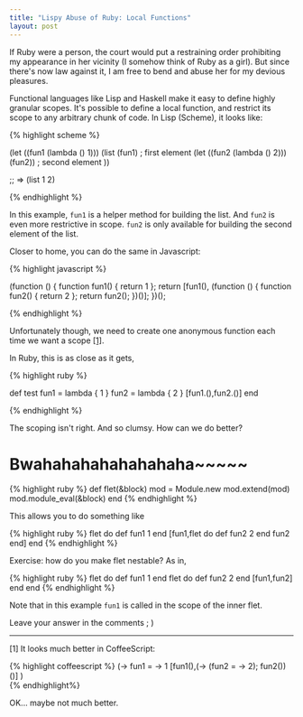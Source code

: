 ```yaml
---
title: "Lispy Abuse of Ruby: Local Functions"
layout: post
---
```


If Ruby were a person, the court would put a restraining order prohibiting my
appearance in her vicinity (I somehow think of Ruby as a girl). But since
there's now law against it, I am free to bend and abuse her for my devious
pleasures.

Functional languages like Lisp and Haskell make it easy to define highly
granular scopes. It's possible to define a local function, and restrict its
scope to any arbitrary chunk of code. In Lisp (Scheme), it looks like:

{% highlight scheme %}

(let ((fun1 (lambda () 1)))
  (list (fun1) ; first element
        (let ((fun2 (lambda () 2))) (fun2)) ; second element
        ))
        
;; => (list 1 2)

{% endhighlight %}

In this example, `fun1` is a helper method for building the list. And `fun2` is
even more restrictive in scope. `fun2` is only available for building the second
element of the list.

Closer to home, you can do the same in Javascript:

{% highlight javascript %}

(function () {
  function fun1() { return 1 };
  return [fun1(), (function () {
    function fun2() { return 2 };
    return fun2();
  })()];
})();

{% endhighlight %}

Unfortunately though, we need to create one anonymous function each time we want a
scope <a href="#better">[1]</a>.

In Ruby, this is as close as it gets,

{% highlight ruby %}

def test
 fun1 = lambda { 1 }
 fun2 = lambda { 2 }
 [fun1.(),fun2.()]
end

{% endhighlight %}

The scoping isn't right. And so clumsy. How can we do better?

# Bwahahahahahahahaha~~~~~

{% highlight ruby %}
def flet(&block)
  mod = Module.new
  mod.extend(mod)
  mod.module_eval(&block)
end
{% endhighlight %}

This allows you to do something like

{% highlight ruby %}
flet do
  def fun1
    1
  end
  [fun1,flet do
     def fun2
       2
     end
     fun2
   end]
end
{% endhighlight %}

Exercise: how do you make flet nestable? As in,

{% highlight ruby %}
flet do
  def fun1
    1
  end
  flet do
    def fun2
      2
    end
    [fun1,fun2]
  end
end
{% endhighlight %}

Note that in this example `fun1` is called in the scope of the inner flet.

Leave your answer in the comments ; )

<hr/>

<span id="better">[1]</span>
It looks much better in CoffeeScript:

{% highlight coffeescript %}
(->
 fun1 = -> 1
 [fun1(),(-> (fun2 = -> 2); fun2())()]
)  
{% endhighlight%}

OK... maybe not much better.
